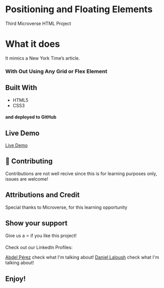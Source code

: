 # Positioning and Floating Elements
Third Microverse HTML Project

# What it does

It mimics a New York Time’s article.
### With Out Using Any Grid or Flex Element

## Built With
- HTML5
- CSS3

#### and deployed to GitHub

## Live Demo

[Live Demo](https://dandush03.github.io/Positioning-and-Floating-Elements/)

## 🤝 Contributing

Contributions are not well recive since this is for learning purposes only, issues are welcome!

## Attributions and Credit
Special thanks to Microverse, for this learning opportunity  

## Show your support

Give us a ⭐️ if you like this project!

Check out our LinkedIn Profiles:

[Abdel Pérez](https://www.linkedin.com/in/abdel-p%C3%A9rez-t%C3%A9llez-72b2aa153/) check what I'm talking about!
[Daniel Laloush](https://www.linkedin.com/in/daniel-laloush-0a7331a9) check what I'm talking about!


## Enjoy!

